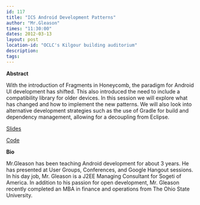 ```yaml
---
id: 117
title: "ICS Android Development Patterns"
author: "Mr.Gleason"
times: "11:30:00"
dates: 2012-03-13
layout: post
location-id: "OCLC's Kilgour building auditorium"  
description: 
tags: 
---
```

 **Abstract**

With the introduction of Fragments in Honeycomb, the paradigm for Android UI development has shifted. This also introduced the need to include a compatibility library for older devices. In this session we will explore what has changed and how to implement the new patterns. We will also look into alternative development strategies such as the use of Gradle for build and dependency management, allowing for a decoupling from Eclipse.  
  
[Slides](https://docs.google.com/present/edit?id=0Ac15UdgOEgHJZGZqNjkydzNfNDY3ZHY3cnp4czU)

[Code](https://github.com/jrgleason/android-fragments-example)

**Bio**

Mr.Gleason has been teaching Android development for about 3 years. He has presented at User Groups, Conferences, and Google Hangout sessions. In his day job, Mr. Gleason is a J2EE Managing Consultant for Sogeti of America. In addition to his passion for open development, Mr. Gleason recently completed an MBA in finance and operations from The Ohio State University.

